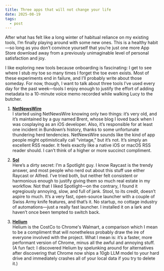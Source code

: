 ```yaml
---
title: Three apps that will not change your life
date: 2025-08-19
tags:
  - post
---
```


After what has felt like a long winter of habitual reliance on my existing tools, I’m finally playing around with some new ones. This is a healthy habit—so long as you don’t convince yourself that you’re just one more App Store download away from a previously unimaginable level of personal satisfaction and joy.

I like exploring new tools because onboarding is fascinating: I get to see where I stub my toe so many times I forget the toe even exists. Most of these experiments end in failure, and I’ll probably write about those someday. For now, though, I want to talk about three tools I’ve used every day for the past week—tools I enjoy enough to justify the effort of adding metadata to a 10-minute voice memo recorded while walking Lucy to the butcher.

1. **[NetNewsWire](https://netnewswire.com/)**  
   I started using NetNewsWire knowing only two things: it’s very old, and it’s maintained by a guy named Brent, whose blog I loved back when I was cosplaying as an iOS developer. Also, it’s responsible for at least one incident in Bundown’s history, thanks to some unfortunate thundering herd tendencies. NetNewsWire sounds like the kind of app people might optimistically call “vintage,” but it’s not. It’s simply an excellent RSS reader. It feels exactly like a native iOS or macOS RSS reader should. I can’t think of a higher or more succinct compliment.

2. **[Sol](https://sol.ospfranco.com/)**  
   Here’s a dirty secret: I’m a Spotlight guy. I know Raycast is the trendy answer, and most people who nerd out about this stuff use either Raycast or Alfred. I’ve tried both, but neither felt consistent or harmonious enough to justify giving them so much real estate in my workflow. Not that I liked Spotlight—on the contrary, I found it egregiously annoying, slow, and full of jank. Stool, to its credit, doesn’t aspire to much. It’s a very fast, open-source launcher with a couple of Swiss Army knife features, and that’s it. No startup, no cottage industry of automations—just a really fast launcher. I installed it on a lark and haven’t once been tempted to switch back.

3. **[Helium](https://github.com/imputnet/helium-chromium/)**  
   Helium is the CostCo to Chrome's Walmart, a comparison which I mean to be a compliment that will nonetheless probably draw the ire of everyone involved with the project. What I mean is: it’s a faster, more performant version of Chrome, minus all the awful and annoying stuff. (A fun fact: I discovered Helium by spelunking around for alternatives after discovering that Chrome now ships a 10gb LLM model to your hard drive and immediately crashes all of your local data if you try to delete it.)
